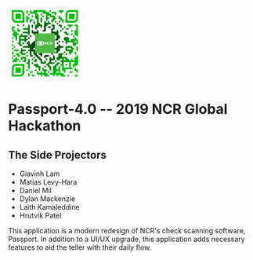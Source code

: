 <img src="https://github.com/GV79/Passport-4.0/blob/master/Images/logo.png" alt="logo" width="150"/>

# Passport-4.0 -- 2019 NCR Global Hackathon
## The Side Projectors
- Giavinh Lam
- Matias Levy-Hara
- Daniel Mil
- Dylan Mackenzie 
- Laith Kamaleddine 
- Hrutvik Patel

This application is a modern redesign of NCR's check scanning software, Passport. In addition to a UI/UX upgrade, this application adds necessary features to aid the teller with their daily flow. 
